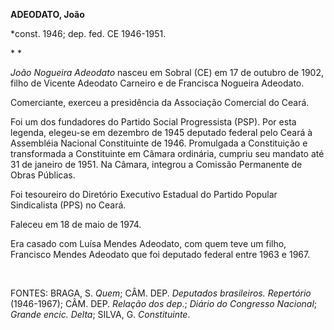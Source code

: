 **ADEODATO, João**

\*const. 1946; dep. fed. CE 1946-1951.

* *

*João Nogueira Adeodato* nasceu em Sobral (CE) em 17 de outubro de 1902,
filho de Vicente Adeodato Carneiro e de Francisca Nogueira Adeodato.

Comerciante, exerceu a presidência da Associação Comercial do Ceará.

Foi um dos fundadores do Partido Social Progressista (PSP). Por esta
legenda, elegeu-se em dezembro de 1945 deputado federal pelo Ceará à
Assembléia Nacional Constituinte de 1946. Promulgada a Constituição e
transformada a Constituinte em Câmara ordinária, cumpriu seu mandato até
31 de janeiro de 1951. Na Câmara, integrou a Comissão Permanente de
Obras Públicas.

Foi tesoureiro do Diretório Executivo Estadual do Partido Popular
Sindicalista (PPS) no Ceará.

Faleceu em 18 de maio de 1974.

Era casado com Luísa Mendes Adeodato, com quem teve um filho, Francisco
Mendes Adeodato que foi deputado federal entre 1963 e 1967.

 

FONTES: BRAGA, S. *Quem*; CÂM. DEP. *Deputados brasileiros. Repertório*
(1946-1967); CÂM. DEP. *Relação dos dep*.; *Diário do Congresso
Nacional*; *Grande encic. Delta*; SILVA, G. *Constituinte*.

 
